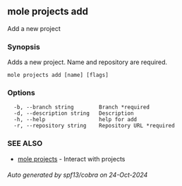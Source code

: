 ## mole projects add

Add a new project

### Synopsis

Adds a new project.
	Name and repository are required.

```
mole projects add [name] [flags]
```

### Options

```
  -b, --branch string        Branch *required
  -d, --description string   Description
  -h, --help                 help for add
  -r, --repository string    Repository URL *required
```

### SEE ALSO

* [mole projects](mole_projects.md)	 - Interact with projects

###### Auto generated by spf13/cobra on 24-Oct-2024
